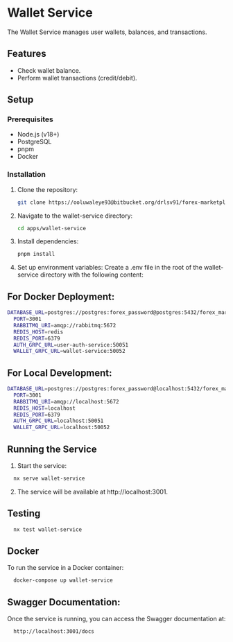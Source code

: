 # Wallet Service

The Wallet Service manages user wallets, balances, and transactions.

## Features

- Check wallet balance.
- Perform wallet transactions (credit/debit).

## Setup

### Prerequisites

- Node.js (v18+)
- PostgreSQL
- pnpm
- Docker

### Installation

1. Clone the repository:
   ```bash
   git clone https://ooluwaleye93@bitbucket.org/drlsv91/forex-marketplace.git
   ```
2. Navigate to the wallet-service directory:
   ```bash
   cd apps/wallet-service
   ```
3. Install dependencies:

   ```bash
   pnpm install
   ```

4. Set up environment variables:
   Create a .env file in the root of the wallet-service directory with the following content:

## For Docker Deployment:

```bash
DATABASE_URL=postgres://postgres:forex_password@postgres:5432/forex_marketplace?schema=public
  PORT=3001
  RABBITMQ_URI=amqp://rabbitmq:5672
  REDIS_HOST=redis
  REDIS_PORT=6379
  AUTH_GRPC_URL=user-auth-service:50051
  WALLET_GRPC_URL=wallet-service:50052
```

## For Local Development:

```bash
DATABASE_URL=postgres://postgres:forex_password@localhost:5432/forex_marketplace?schema=public
  PORT=3001
  RABBITMQ_URI=amqp://localhost:5672
  REDIS_HOST=localhost
  REDIS_PORT=6379
  AUTH_GRPC_URL=localhost:50051
  WALLET_GRPC_URL=localhost:50052
```

## Running the Service

1. Start the service:

```bash
  nx serve wallet-service
```

2. The service will be available at http://localhost:3001.

## Testing

```bash
  nx test wallet-service
```

## Docker

To run the service in a Docker container:

```bash
  docker-compose up wallet-service
```

## Swagger Documentation:

Once the service is running, you can access the Swagger documentation at:

```bash
  http://localhost:3001/docs
```
